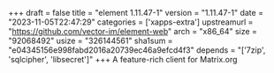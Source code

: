 +++
draft = false
title = "element 1.11.47-1"
version = "1.11.47-1"
date = "2023-11-05T22:47:29"
categories = ['xapps-extra']
upstreamurl = "https://github.com/vector-im/element-web"
arch = "x86_64"
size = "92068492"
usize = "326144561"
sha1sum = "e04345156e998fabd2016a20739ec46a9efcd4f3"
depends = "['7zip', 'sqlcipher', 'libsecret']"
+++
A feature-rich client for Matrix.org